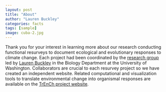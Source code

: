 ```yaml
---
layout: post
title: "About"
author: "Lauren Buckley"
categories: facts
tags: [sample]
image: cuba-2.jpg
---
```


Thank you for your interest in learning more about our research conducting functional resurveys to document ecological and evolutionary responses to climate change. Each project had been coordinated by the [research group](https://huckleylab.github.io/) led by [Lauren Buckley](https://www.biology.washington.edu/people/profile/lauren-buckley) in the Biology Department at the University of Washington. Collaborators are crucial to each resurvey project so we have created an independent website. Related computational and visualization tools to translate environmental change into organismal responses are available on the [TrEnCh project website](https://www.trenchproject.com/).
